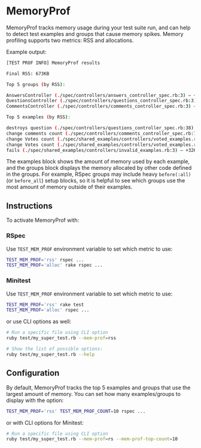 # MemoryProf

MemoryProf tracks memory usage during your test suite run, and can help to detect test examples and groups that cause memory spikes. Memory profiling supports two metrics: RSS and allocations.

Example output:

```sh
[TEST PROF INFO] MemoryProf results

Final RSS: 673KB

Top 5 groups (by RSS):

AnswersController (./spec/controllers/answers_controller_spec.rb:3) – +80KB (13.50%)
QuestionsController (./spec/controllers/questions_controller_spec.rb:3) – +32KB  (9.08%)
CommentsController (./spec/controllers/comments_controller_spec.rb:3) – +16KB (3.27%)

Top 5 examples (by RSS):

destroys question (./spec/controllers/questions_controller_spec.rb:38) – +144KB (24.38%)
change comments count (./spec/controllers/comments_controller_spec.rb:7) – +120KB (20.00%)
change Votes count (./spec/shared_examples/controllers/voted_examples.rb:23) – +90KB (16.36%)
change Votes count (./spec/shared_examples/controllers/voted_examples.rb:23) – +64KB (12.86%)
fails (./spec/shared_examples/controllers/invalid_examples.rb:3) – +32KB (5.00%)
```

The examples block shows the amount of memory used by each example, and the groups block displays the memory allocated by other code defined in the groups. For example, RSpec groups may include heavy `before(:all)` (or `before_all`) setup blocks, so it is helpful to see which groups use the most amount of memory outside of their examples.

## Instructions

To activate MemoryProf with:

### RSpec

Use `TEST_MEM_PROF` environment variable to set which metric to use:

```sh
TEST_MEM_PROF='rss' rspec ...
TEST_MEM_PROF='alloc' rake rspec ...
```

### Minitest

Use `TEST_MEM_PROF` environment variable to set which metric to use:

```sh
TEST_MEM_PROF='rss' rake test
TEST_MEM_PROF='alloc' rspec ...
```

or use CLI options as well:

```sh
# Run a specific file using CLI option
ruby test/my_super_test.rb --mem-prof=rss

# Show the list of possible options:
ruby test/my_super_test.rb --help
```

## Configuration

By default, MemoryProf tracks the top 5 examples and groups that use the largest amount of memory.
You can set how many examples/groups to display with the option:

```sh
TEST_MEM_PROF='rss' TEST_MEM_PROF_COUNT=10 rspec ...
```

or with CLI options for Minitest:

```sh
# Run a specific file using CLI option
ruby test/my_super_test.rb --mem-prof=rs --mem-prof-top-count=10
```